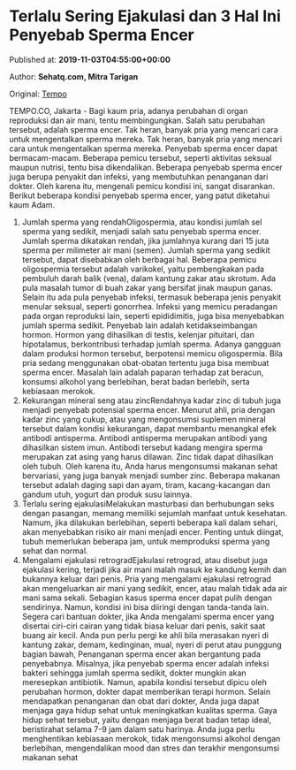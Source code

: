 
# Terlalu Sering Ejakulasi dan 3 Hal Ini Penyebab Sperma Encer

Published at: **2019-11-03T04:55:00+00:00**

Author: **Sehatq.com, Mitra Tarigan**

Original: [Tempo](https://gaya.tempo.co/read/1267730/terlalu-sering-ejakulasi-dan-3-hal-ini-penyebab-sperma-encer?utm_source=Digital+Marketing&utm_medium=Twitter&utm_campaign=Gaya_Novi)

TEMPO.CO, Jakarta - Bagi kaum pria, adanya perubahan di organ reproduksi dan air mani, tentu membingungkan. Salah satu perubahan tersebut, adalah sperma encer. Tak heran, banyak pria yang mencari cara untuk mengentalkan sperma mereka. Tak heran, banyak pria yang mencari cara untuk mengentalkan sperma mereka.
Penyebab sperma encer dapat bermacam-macam. Beberapa pemicu tersebut, seperti aktivitas seksual maupun nutrisi, tentu bisa dikendalikan. Beberapa penyebab sperma encer juga berupa penyakit dan infeksi, yang membutuhkan penanganan dari dokter. Oleh karena itu, mengenali pemicu kondisi ini, sangat disarankan.
Berikut beberapa kondisi penyebab sperma encer, yang patut diketahui kaum Adam.
1. Jumlah sperma yang rendahOligospermia, atau kondisi jumlah sel sperma yang sedikit, menjadi salah satu penyebab sperma encer. Jumlah sperma dikatakan rendah, jika jumlahnya kurang dari 15 juta sperma per milimeter air mani (semen).
Jumlah sperma yang sedikit tersebut, dapat disebabkan oleh berbagai hal. Beberapa pemicu oligospermia tersebut adalah varikokel, yaitu pembengkakan pada pembuluh darah balik (vena), dalam kantung zakar atau skrotum. Ada pula masalah tumor di buah zakar yang bersifat jinak maupun ganas. Selain itu ada pula penyebab infeksi, termasuk beberapa jenis penyakit menular seksual, seperti gonorrhea. Infeksi yang memicu peradangan pada organ reproduksi lain, seperti epididimitis, juga bisa menyebabkan jumlah sperma sedikit.
Penyebab lain adalah ketidakseimbangan hormon. Hormon yang dihasilkan di testis, kelenjar pituitari, dan hipotalamus, berkontribusi terhadap jumlah sperma. Adanya gangguan dalam produksi hormon tersebut, berpotensi memicu oligospermia. Bila pria sedang menggunakan obat-obatan tertentu juga bisa membuat sperma encer. Masalah lain adalah paparan terhadap zat beracun, konsumsi alkohol yang berlebihan, berat badan berlebih, serta kebiasaan merokok.
2. Kekurangan mineral seng atau zincRendahnya kadar zinc di tubuh juga menjadi penyebab potensial sperma encer. Menurut ahli, pria dengan kadar zinc yang cukup, atau yang mengonsumsi suplemen mineral tersebut dalam kondisi kekurangan, dapat membantu menangkal efek antibodi antisperma. Antibodi antisperma merupakan antibodi yang dihasilkan sistem imun. Antibodi tersebut kadang mengira sperma merupakan zat asing yang harus dilawan.
Zinc tidak dapat dihasilkan oleh tubuh. Oleh karena itu, Anda harus mengonsumsi makanan sehat bervariasi, yang juga banyak menjadi sumber zinc. Beberapa makanan tersebut adalah daging sapi dan ayam, tiram, kacang-kacangan dan gandum utuh, yogurt dan produk susu lainnya.
3. Terlalu sering ejakulasiMelakukan masturbasi dan berhubungan seks dengan pasangan, memang memiliki sejumlah manfaat untuk kesehatan. Namum, jika dilakukan berlebihan, seperti beberapa kali dalam sehari, akan menyebabkan risiko air mani menjadi encer. Penting untuk diingat, tubuh memerlukan beberapa jam, untuk memproduksi sperma yang sehat dan normal.
4. Mengalami ejakulasi retrogradEjakulasi retrograd, atau disebut juga ejakulasi kering, terjadi jika air mani malah masuk ke kandung kemih dan bukannya keluar dari penis. Pria yang mengalami ejakulasi retrograd akan mengeluarkan air mani yang sedikit, encer, atau malah tidak ada air mani sama sekali.
Sebagian kasus sperma encer dapat pulih dengan sendirinya. Namun, kondisi ini bisa diiringi dengan tanda-tanda lain. Segera cari bantuan dokter, jika Anda mengalami sperma encer yang disertai ciri-ciri cairan yang tidak biasa keluar dari penis, sakit saat buang air kecil. Anda pun perlu pergi ke ahli bila merasakan nyeri di kantung zakar, demam, kedinginan, mual, nyeri di perut atau punggung bagian bawah,
Penanganan sperma encer akan bergantung pada penyebabnya. Misalnya, jika penyebab sperma encer adalah infeksi bakteri sehingga jumlah sperma sedikit, dokter mungkin akan meresepkan antibiotik. Namun, apabila kondisi tersebut dipicu oleh perubahan hormon, dokter dapat memberikan terapi hormon.
Selain mendapatkan penanganan dan obat dari dokter, Anda juga dapat menjaga gaya hidup sehat untuk meningkatkan kualitas sperma. Gaya hidup sehat tersebut, yaitu dengan menjaga berat badan tetap ideal, beristirahat selama 7-9 jam dalam satu harinya. Anda juga perlu menghentikan kebiasaan merokok, tidak mengonsumsi alkohol dengan berlebihan, mengendalikan mood dan stres dan terakhir mengonsumsi makanan sehat
